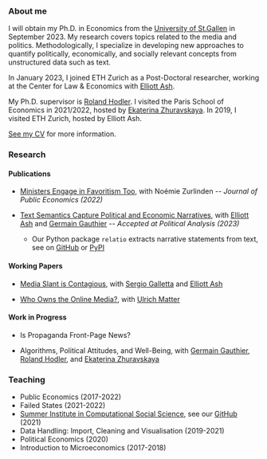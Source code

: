 ### About me

I will obtain my Ph.D. in Economics from the [University of St.Gallen](https://www.unisg.ch/) in September 2023. My research covers topics related to the media and politics. Methodologically, I specialize in developing new approaches to quantify politically, economically, and socially relevant concepts from unstructured data such as text.

In January 2023, I joined ETH Zurich as a Post-Doctoral researcher, working at the Center for Law & Economics with [Elliott Ash](https://elliottash.com/).

My Ph.D. supervisor is [Roland Hodler](https://sites.google.com/view/rolandhodler). I visited the Paris School of Economics in 2021/2022, hosted by [Ekaterina Zhuravskaya](http://www.parisschoolofeconomics.com/zhuravskaya-ekaterina/). In 2019, I visited ETH Zurich, hosted by Elliott Ash.

[See my CV](https://www.dropbox.com/s/oaf18zcy44ctwfr/widmer_cv_02jan23.pdf?dl=0) for more information.

### Research

#### Publications
- [Ministers Engage in Favoritism Too](https://papers.ssrn.com/sol3/papers.cfm?abstract_id=3818193), with Noémie Zurlinden -- _Journal of Public Economics (2022)_

- [Text Semantics Capture Political and Economic Narratives](https://arxiv.org/abs/2108.01720), with [Elliott Ash](https://elliottash.com/) and [Germain Gauthier](https://pinchofdata.github.io/germaingauthier/) -- _Accepted at Political Analysis (2023)_
  - Our Python package ```relatio``` extracts narrative statements from text, see on [GitHub](https://github.com/relatio-nlp/relatio) or [PyPI](https://pypi.org/project/relatio/)

#### Working Papers

- [Media Slant is Contagious](https://papers.ssrn.com/sol3/papers.cfm?abstract_id=3712218), with [Sergio Galletta](http://sergio-galletta.com/) and [Elliott Ash](https://elliottash.com/)

- [Who Owns the Online Media?](https://papers.ssrn.com/sol3/papers.cfm?abstract_id=3969253), with [Ulrich Matter](https://umatter.github.io/)

#### Work in Progress

- Is Propaganda Front-Page News?

- Algorithms, Political Attitudes, and Well-Being, with [Germain Gauthier](https://pinchofdata.github.io/germaingauthier/), [Roland Hodler](https://sites.google.com/view/rolandhodler), and [Ekaterina Zhuravskaya](http://www.parisschoolofeconomics.com/zhuravskaya-ekaterina/)

### Teaching

- Public Economics (2017-2022)
- Failed States (2021-2022)
- [Summer Institute in Computational Social Science](https://github.com/computational-social-science-zurich/sicss-zurich), see our [GitHub](https://sicss.io/) (2021)
- Data Handling: Import, Cleaning and Visualisation (2019-2021)
- Political Economics (2020)
- Introduction to Microeconomics (2017-2018)

